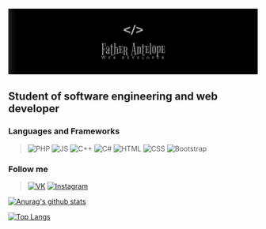 [![Header](https://github.com/FatherAntelope/fatherantelope/blob/master/images/myheader.png)](https://vk.com/vladlengorbunov)

## Student of software engineering and web developer

### Languages and Frameworks
> ![PHP](https://img.shields.io/badge/-PHP-black?style=for-the-badge&logo=php)
![JS](https://img.shields.io/badge/-JavaScript-black?style=for-the-badge&logo=javascript)
![C++](https://img.shields.io/badge/-C++-black?style=for-the-badge&logo=C%2b%2b)
![C#](https://img.shields.io/badge/-C%23-black?style=for-the-badge&logo=C-Sharp&logoColor=47C5FB)
![HTML](https://img.shields.io/badge/-HTML-black?style=for-the-badge&logo=HTML5)
![CSS](https://img.shields.io/badge/-CSS-black?style=for-the-badge&logo=CSS3)
![Bootstrap](https://img.shields.io/badge/-Bootstrap-black?style=for-the-badge&logo=Bootstrap&logoColor=563D7C)

### Follow me
> [![VK](https://img.shields.io/badge/-Вконтакте-black?style=for-the-badge&logo=VK)](https://vk.com/vladlengorbunov)
[![Instagram](https://img.shields.io/badge/-Instagram-black?style=for-the-badge&logo=Instagram)](https://www.instagram.com/father_antelope/)


[![Anurag's github stats](https://github-readme-stats.vercel.app/api?username=fatherantelope&show_icons=true&theme=dracula&bg_color=303030&text_color=00a634&icon_color=bf3d3d&title_color=654ed9)](https://github.com/anuraghazra/github-readme-stats)

[![Top Langs](https://github-readme-stats.vercel.app/api/top-langs/?username=fatherantelope&theme=dracula&layout=compact&bg_color=303030&text_color=00a634&title_color=654ed9)](https://github.com/anuraghazra/github-readme-stats)
